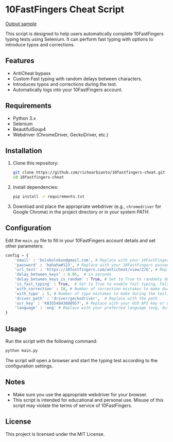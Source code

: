 # 10FastFingers Cheat Script

[Output sample](https://raw.githubusercontent.com/richoarbianto/10fastfinger-cheat/master/play.gif)

This script is designed to help users automatically complete 10FastFingers typing tests using Selenium. It can perform fast typing with options to introduce typos and corrections.

## Features
- AntiCheat bypass
- Custom Fast typing with random delays between characters.
- Introduces typos and corrections during the test.
- Automatically logs into your 10FastFingers account.

## Requirements

- Python 3.x
- Selenium
- BeautifulSoup4
- Webdriver (ChromeDriver, GeckoDriver, etc.)

## Installation

1. Clone this repository:

   ```sh
   git clone https://github.com/richoarbianto/10fastfingers-cheat.git
   cd 10fastfingers-cheat
   ```

2. Install dependencies:

   ```sh
   pip install -r requirements.txt
   ```

3. Download and place the appropriate webdriver (e.g., `chromedriver` for Google Chrome) in the project directory or in your system PATH.

## Configuration

Edit the `main.py` file to fill in your 10FastFingers account details and set other parameters:

```python
config = {
    'email' : 'bolobolokun@gmail.com', # Replace with your 10FastFingers email
    'password' : 'hahaha#123', # Replace with your 10FastFingers password
    'url_test' : 'https://10fastfingers.com/anticheat/view/2/6', # Replace with the URL of the 10FastFingers test
    'delay_between_keys' : 0.05,  # in seconds
    'delay_between_keys_is_random' : True, # Set to True to randomly delay between keys, False to use the specified delay
    'is_fast_typing' : True,  # Set to True to enable fast typing, False to disable
    'with_correction' : 10, # Number of correction mistakes to make during the test, 0 for no correction
    'with_typo' : 5, # Number of typo mistakes to make during the test, 0 for no typo
    'driver_path' : 'driver/geckodriver',  # Replace with the path
    'ocr_key' : 'K83554843688957', # Replace with your OCR API key or use my key, Register OCR API https://ocr.space/ocrapi/freekey (free 25k requests per month)
    'language' : 'eng' # Replace with your preferred language (eng, dut, spa, ita, jpn)
}
```

## Usage

Run the script with the following command:

```sh
python main.py
```

The script will open a browser and start the typing test according to the configuration settings.

## Notes

- Make sure you use the appropriate webdriver for your browser.
- This script is intended for educational and personal use. Misuse of this script may violate the terms of service of 10FastFingers.

## License

This project is licensed under the MIT License.
